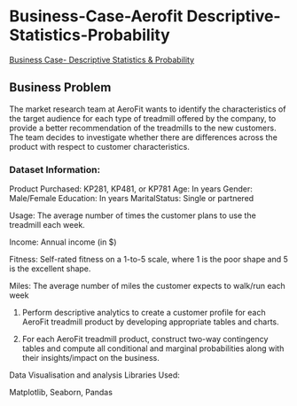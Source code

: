# Business-Case-Aerofit Descriptive-Statistics-Probability
[Business Case- Descriptive Statistics &amp; Probability](https://github.com/AnureetKaurTiwana/Business-Case-Aerofit---Descriptive-Statistics-Probability/blob/main/Business%20Case-Aerofit%20-%20Descriptive%20Statistics%20%26%20Probability.py)

## Business Problem 
The market research team at AeroFit wants to identify the characteristics of the target audience for each type of treadmill offered by the company, to provide a better recommendation of the treadmills to the new customers. The team decides to investigate whether there are differences across the product with respect to customer characteristics.

### Dataset Information: 

Product Purchased:	KP281, KP481, or KP781
Age:	In years
Gender:	Male/Female
Education:	In years
MaritalStatus:	Single or partnered

Usage:	The average number of times the customer plans to use the treadmill each week.

Income:	Annual income (in $)

Fitness:	Self-rated fitness on a 1-to-5 scale, where 1 is the poor shape and 5 is the excellent shape.

Miles:	The average number of miles the customer expects to walk/run each week

1. Perform descriptive analytics to create a customer profile for each AeroFit treadmill product by developing appropriate tables and charts.

2. For each AeroFit treadmill product, construct two-way contingency tables and compute all conditional and marginal probabilities along with their insights/impact on the business.


Data Visualisation and analysis Libraries Used: 

Matplotlib, Seaborn, Pandas

